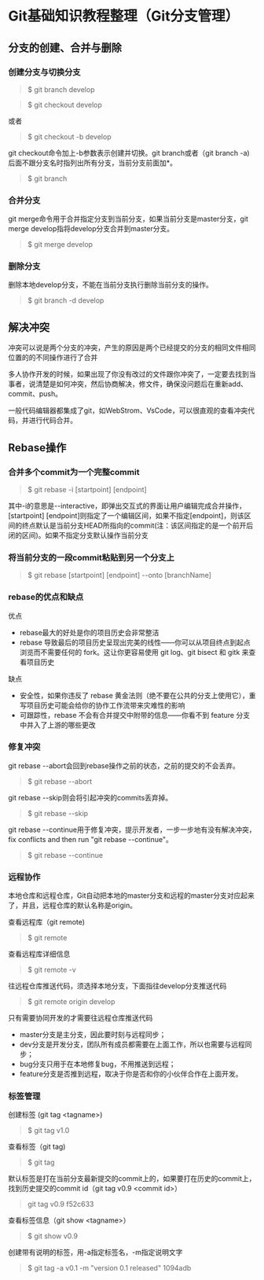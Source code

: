 # Git基础知识教程整理（Git分支管理）

## 分支的创建、合并与删除

### 创建分支与切换分支

> $ git branch develop

> $ git checkout develop

或者

> $ git checkout -b develop

git checkout命令加上-b参数表示创建并切换。git branch或者（git branch -a)后面不跟分支名时指列出所有分支，当前分支前面加*。

> $ git branch

### 合并分支

git merge命令用于合并指定分支到当前分支，如果当前分支是master分支，git merge develop指将develop分支合并到master分支。

> $ git merge develop

### 删除分支

删除本地develop分支，不能在当前分支执行删除当前分支的操作。

> $ git branch -d develop

## 解决冲突

冲突可以说是两个分支的冲突，产生的原因是两个已经提交的分支的相同文件相同位置的的不同操作进行了合并

多人协作开发的时候，如果出现了你没有改过的文件跟你冲突了，一定要去找到当事者，说清楚是如何冲突，然后协商解决，修文件，确保没问题后在重新add、commit、push。

一般代码编辑器都集成了git，如WebStrom、VsCode，可以很直观的查看冲突代码，并进行代码合并。

## Rebase操作

### 合并多个commit为一个完整commit

> $  git rebase -i  [startpoint]  [endpoint]

其中-i的意思是--interactive，即弹出交互式的界面让用户编辑完成合并操作，[startpoint]  [endpoint]则指定了一个编辑区间，如果不指定[endpoint]，则该区间的终点默认是当前分支HEAD所指向的commit(注：该区间指定的是一个前开后闭的区间)。如果不指定分支默认操作当前分支

### 将当前分支的一段commit粘贴到另一个分支上

> $ git rebase   [startpoint]   [endpoint]  --onto  [branchName]

### rebase的优点和缺点
优点 
- rebase最大的好处是你的项目历史会非常整洁 
- rebase 导致最后的项目历史呈现出完美的线性——你可以从项目终点到起点浏览而不需要任何的 fork。这让你更容易使用 git log、git bisect 和 gitk 来查看项目历史

缺点 
- 安全性，如果你违反了 rebase 黄金法则（绝不要在公共的分支上使用它），重写项目历史可能会给你的协作工作流带来灾难性的影响 
- 可跟踪性，rebase 不会有合并提交中附带的信息——你看不到 feature 分支中并入了上游的哪些更改

### 修复冲突

git rebase --abort会回到rebase操作之前的状态，之前的提交的不会丢弃。

> $ git rebase --abort

git rebase --skip则会将引起冲突的commits丢弃掉。

> $ git rebase --skip

git rebase --continue用于修复冲突，提示开发者，一步一步地有没有解决冲突，fix conflicts and then run "git rebase --continue"。

> $ git rebase --continue

### 远程协作

本地仓库和远程仓库，Git自动把本地的master分支和远程的master分支对应起来了，并且，远程仓库的默认名称是origin。

查看远程库（git remote)

> $ git remote

查看远程库详细信息

> $ git remote -v

往远程仓库推送代码，须选择本地分支，下面指往develop分支推送代码

> $ git remote origin develop

只有需要协同开发的才需要往远程仓库推送代码

+ master分支是主分支，因此要时刻与远程同步；
+ dev分支是开发分支，团队所有成员都需要在上面工作，所以也需要与远程同步；
+ bug分支只用于在本地修复bug，不用推送到远程；
+ feature分支是否推到远程，取决于你是否和你的小伙伴合作在上面开发。

### 标签管理

创建标签 (git tag \<tagname\>)

> $ git tag v1.0

查看标签（git tag)

> $ git tag

默认标签是打在当前分支最新提交的commit上的，如果要打在历史的commit上，找到历史提交的commit id（git tag v0.9 \<commit id\>）

> git tag v0.9 f52c633

查看标签信息（git show \<tagname\>）

> $ git show v0.9

创建带有说明的标签，用-a指定标签名，-m指定说明文字

> $ git tag -a v0.1 -m "version 0.1 released" 1094adb

